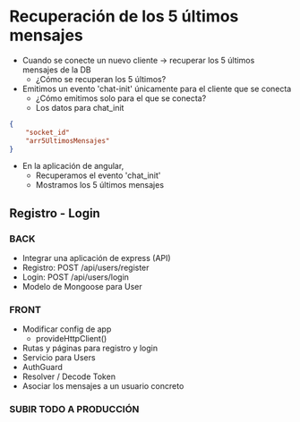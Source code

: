 # Recuperación de los 5 últimos mensajes

- Cuando se conecte un nuevo cliente -> recuperar los 5 últimos mensajes de la DB
    - ¿Cómo se recuperan los 5 últimos?
- Emitimos un evento 'chat-init' únicamente para el cliente que se conecta
    - ¿Cómo emitimos solo para el que se conecta?
    - Los datos para chat_init

```json
{
    "socket_id"
    "arr5UltimosMensajes"
}
```

- En la aplicación de angular,
    - Recuperamos el evento 'chat_init'
    - Mostramos los 5 últimos mensajes


## Registro - Login

### BACK
- Integrar una aplicación de express (API)
- Registro: POST /api/users/register
- Login: POST /api/users/login
- Modelo de Mongoose para User

### FRONT
- Modificar config de app
    - provideHttpClient()
- Rutas y páginas para registro y login
- Servicio para Users
- AuthGuard
- Resolver / Decode Token
- Asociar los mensajes a un usuario concreto

### SUBIR TODO A PRODUCCIÓN